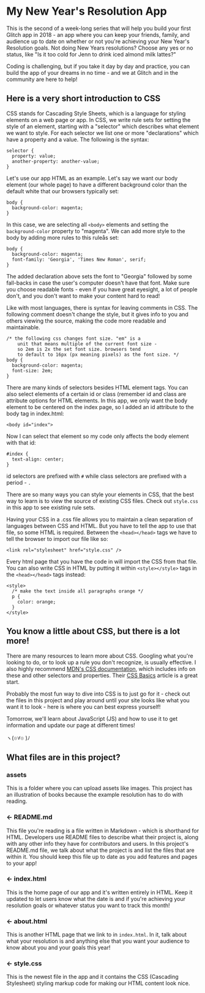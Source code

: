 # My New Year's Resolution App

This is the second of a week-long series that will help you build your first Glitch app in 2018 - an app where you can keep your friends, family, and audience up to date on whether or not you're achieving your New Year's Resolution goals. Not doing New Years resolutions? Choose any yes or no status, like "Is it too cold for Jenn to drink iced almond milk lattes?" 

Coding is challenging, but if you take it day by day and practice, you can build the app of your dreams in no time - and we at Glitch and in the community are here to help!


## Here is a very short introduction to CSS

CSS stands for Cascading Style Sheets, which is a language for styling elements on a web page or app. In CSS, we write rule sets for setting the style of an element, starting with a "selector" which describes what element we want to style. For each selector we list one or more "declarations" which have a property and a value. The following is the syntax:

```
selector {
  property: value;
  another-property: another-value;
}
```

Let's use our app HTML as an example. Let's say we want our body element (our whole page) to have a different background color than the default white that our browsers typically set:

```
body {
  background-color: magenta;
}
```

In this case, we are selecting all `<body>` elements and setting the `background-color` property to "magenta". We can add more style to the body by adding more rules to this ruleås set:

```
body {
  background-color: magenta;
  font-family: 'Georgia', 'Times New Roman', serif;
}
```

The added declaration above sets the font to "Georgia" followed by some fall-backs in case the user's computer doesn't have that font. Make sure you choose readable fonts - even if you have great eyesight, a lot of people don't, and you don't want to make your content hard to read!

Like with most languages, there is syntax for leaving comments in CSS. The following comment doesn't change the style, but it gives info to you and others viewing the source, making the code more readable and maintainable.

```
/* the following css changes font size. "em" is a 
    unit that means multiple of the current font size - 
    so 2em is 2x the set font size. browsers tend 
    to default to 16px (px meaning pixels) as the font size. */
body {
  background-color: magenta;
  font-size: 2em;
}
```

There are many kinds of selectors besides HTML element tags. You can also select elements of a certain id or class (remember id and class are attribute options for HTML elements. In this app, we only want the body element to be centered on the index page, so I added an id attribute to the body tag in index.html:

```
<body id="index">
```

Now I can select that element so my code only affects the body element with that id:

```
#index {
  text-align: center;
}
```

id selectors are prefixed with `#` while class selectors are prefixed with a period - `.`

There are so many ways you can style your elements in CSS, that the best way to learn is to view the source of existing CSS files. Check out `style.css` in this app to see existing rule sets. 

Having your CSS in a .css file allows you to maintain a clean separation of languages between CSS and HTML. But you have to tell the app to use that file, so some HTML is required. Between the `<head></head>` tags we have to tell the browser to import our file like so:

```
<link rel="stylesheet" href="style.css" />
```

Every html page that you have the code in will import the CSS from that file. You can also write CSS in HTML by putting it within `<style></style>` tags in the `<head></head>` tags instead:

```
<style>
  /* make the text inside all paragraphs orange */
  p {
    color: orange;
  }
</style>
```

## You know a little about CSS, but there is a lot more!

There are many resources to learn more about CSS. Googling what you're looking to do, or to look up a rule you don't recognize, is usually effective. I also highly recommend [MDN's CSS documentation](https://developer.mozilla.org/en-US/docs/Web/CSS), which includes info on these and other selectors and properties. Their [CSS Basics](https://developer.mozilla.org/en-US/docs/Learn/Getting_started_with_the_web/CSS_basics) article is a great start.

Probably the most fun way to dive into CSS is to just go for it - check out the files in this project and play around until your site looks like what you want it to look - here is where you can best express yourself!

Tomorrow, we'll learn about JavaScript (JS) and how to use it to get information and update our page at different times!


ヽ(๏∀๏ )ﾉ

## What files are in this project?

### assets

This is a folder where you can upload assets like images. This project has an illustration of books because the example resolution has to do with reading.

### ← README.md

This file you're reading is a file written in Markdown - which is shorthand for HTML. Developers use README files to describe what their project is, along with any other info they have for contributors and users. In this project's README.md file, we talk about what the project is and list the files that are within it. You should keep this file up to date as you add features and pages to your app!

### ← index.html

This is the home page of our app and it's written entirely in HTML. Keep it updated to let users know what the date is and if you're achieving your resolution goals or whatever status you want to track this month!

### ← about.html

This is another HTML page that we link to in `index.html`. In it, talk about what your resolution is and anything else that you want your audience to know about you and your goals this year!

### ← style.css

This is the newest file in the app and it contains the CSS (Cascading Stylesheet) styling markup code for making our HTML content look nice.